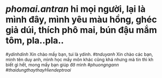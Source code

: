 # _phomai.antran_  hi mọi người, lại là mình đây, mình yêu màu hồng, ghéc giả dúi, thích phô mai, bún đậu mắm tôm, pla..pla..
#_ydinhdinh_ Xin chào mấy bạn, tui là ydinh.
#_tnduyanh_ Xin chào các bạn, mình tên duy anh,  mình học mấy môn khác cũng khá nhưng mà tin thì kh biết gì hết, mong mấy bạn giúp đỡ mình
#_phuongngann_
#_thaidungthaythayHiendeptroai_
